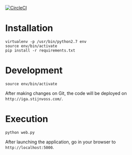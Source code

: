 [![CircleCI](https://circleci.com/gh/svoss/IGA-UI.png?style=shield&circle-token=93a2c8c56761782cf92db26bf28c99b94c33934f)](https://circleci.com/gh/svoss/IGA-UI)

# Installation
```
virtualenv -p /usr/bin/python2.7 env
source env/bin/activate
pip install -r requirements.txt
```

# Development
```
source env/bin/activate
```

After making changes on Git, the code will be deployed on `http://iga.stijnvoss.com/`.

# Execution
```
python web.py
```

After launching the application, go in your browser to `http://localhost:5000`.
